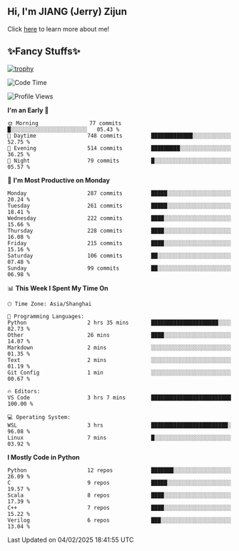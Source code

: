 ## Hi, I'm JIANG (Jerry) Zijun

Click [here](https://jzjerry.github.io/about/) to learn more about me!

## ✨Fancy Stuffs✨
[![trophy](https://github-profile-trophy.vercel.app/?username=jzjerry&theme=onedark)](https://github.com/ryo-ma/github-profile-trophy)
<!--START_SECTION:waka-->
![Code Time](http://img.shields.io/badge/Code%20Time-1%2C009%20hrs%2030%20mins-blue)

![Profile Views](http://img.shields.io/badge/Profile%20Views-0-blue)

**I'm an Early 🐤** 

```text
🌞 Morning                77 commits          █░░░░░░░░░░░░░░░░░░░░░░░░   05.43 % 
🌆 Daytime                748 commits         █████████████░░░░░░░░░░░░   52.75 % 
🌃 Evening                514 commits         █████████░░░░░░░░░░░░░░░░   36.25 % 
🌙 Night                  79 commits          █░░░░░░░░░░░░░░░░░░░░░░░░   05.57 % 
```
📅 **I'm Most Productive on Monday** 

```text
Monday                   287 commits         █████░░░░░░░░░░░░░░░░░░░░   20.24 % 
Tuesday                  261 commits         █████░░░░░░░░░░░░░░░░░░░░   18.41 % 
Wednesday                222 commits         ████░░░░░░░░░░░░░░░░░░░░░   15.66 % 
Thursday                 228 commits         ████░░░░░░░░░░░░░░░░░░░░░   16.08 % 
Friday                   215 commits         ████░░░░░░░░░░░░░░░░░░░░░   15.16 % 
Saturday                 106 commits         ██░░░░░░░░░░░░░░░░░░░░░░░   07.48 % 
Sunday                   99 commits          ██░░░░░░░░░░░░░░░░░░░░░░░   06.98 % 
```


📊 **This Week I Spent My Time On** 

```text
🕑︎ Time Zone: Asia/Shanghai

💬 Programming Languages: 
Python                   2 hrs 35 mins       █████████████████████░░░░   82.73 % 
Other                    26 mins             ████░░░░░░░░░░░░░░░░░░░░░   14.07 % 
Markdown                 2 mins              ░░░░░░░░░░░░░░░░░░░░░░░░░   01.35 % 
Text                     2 mins              ░░░░░░░░░░░░░░░░░░░░░░░░░   01.19 % 
Git Config               1 min               ░░░░░░░░░░░░░░░░░░░░░░░░░   00.67 % 

🔥 Editors: 
VS Code                  3 hrs 7 mins        █████████████████████████   100.00 % 

💻 Operating System: 
WSL                      3 hrs               ████████████████████████░   96.08 % 
Linux                    7 mins              █░░░░░░░░░░░░░░░░░░░░░░░░   03.92 % 
```

**I Mostly Code in Python** 

```text
Python                   12 repos            ███████░░░░░░░░░░░░░░░░░░   26.09 % 
C                        9 repos             █████░░░░░░░░░░░░░░░░░░░░   19.57 % 
Scala                    8 repos             ████░░░░░░░░░░░░░░░░░░░░░   17.39 % 
C++                      7 repos             ████░░░░░░░░░░░░░░░░░░░░░   15.22 % 
Verilog                  6 repos             ███░░░░░░░░░░░░░░░░░░░░░░   13.04 % 
```




 Last Updated on 04/02/2025 18:41:55 UTC
<!--END_SECTION:waka-->
